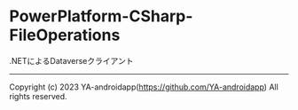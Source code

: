 # PowerPlatform-CSharp-FileOperations

.NETによるDataverseクライアント

---

Copyright (c) 2023 YA-androidapp(https://github.com/YA-androidapp) All rights reserved.
